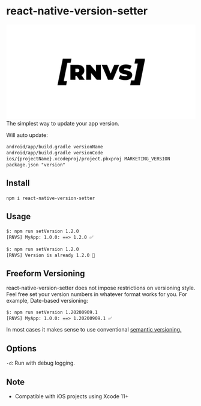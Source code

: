 # react-native-version-setter

![rnvs logo](./rnvs.png)
The simplest way to update your app version.

Will auto update:
```
android/app/build.gradle versionName
android/app/build.gradle versionCode
ios/{projectName}.xcodeproj/project.pbxproj MARKETING_VERSION
package.json "version"
```

## Install
```npm i react-native-version-setter```

## Usage
```
$: npm run setVersion 1.2.0
[RNVS] MyApp: 1.0.0: ==> 1.2.0 ✅ 

$: npm run setVersion 1.2.0
[RNVS] Version is already 1.2.0 🛑
```

## Freeform Versioning
react-native-version-setter does not impose restrictions on versioning style. 
Feel free set your version numbers in whatever format works for you. For example, Date-based versioning:
```
$: npm run setVersion 1.20200909.1
[RNVS] MyApp: 1.0.0: ==> 1.20200909.1 ✅ 
```
In most cases it makes sense to use conventional [semantic versioning.](https://en.wikipedia.org/wiki/Software_versioning)

## Options
`-d`: Run with debug logging.

## Note 
- Compatible with iOS projects using Xcode 11+
